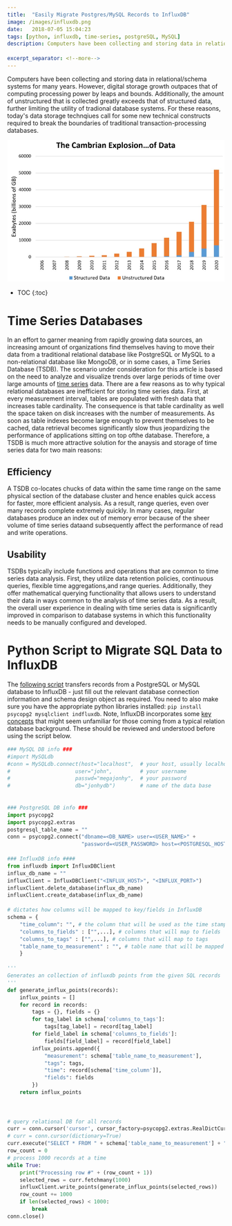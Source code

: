 ```yaml
--- 
title:  "Easily Migrate Postgres/MySQL Records to InfluxDB"
image: /images/influxdb.png
date:   2018-07-05 15:04:23
tags: [python, influxdb, time-series, postgreSQL, MySQL]
description: Computers have been collecting and storing data in relational/schema systems for many years. However, digital storage growth outpaces that of computing processing power by leaps and bounds. Additionally, the amount of unstructured that is collected greatly exceeds that of structured data, further limiting the utility of tradional database systems. For these reasons, today's data storage technqiues call for some new technical constructs required to break the boundaries of traditional transaction-processing databases.

excerpt_separator: <!--more-->
---
```

Computers have been collecting and storing data in relational/schema systems for many years. However, digital storage growth outpaces that of computing processing power by leaps and bounds. Additionally, the amount of unstructured that is collected greatly exceeds that of structured data, further limiting the utility of tradional database systems. For these reasons, today's data storage technqiues call for some new technical constructs required to break the boundaries of traditional transaction-processing databases.
<!--more-->

<img src="/images/data-explosion.jpg" alt="drawing" width="600px"/>

* TOC
{:toc}

# Time Series Databases
In an effort to garner meaning from rapidly growing data sources, an increasing amount of organizations find themselves having to move their data from a traditional relational database like PostgreSQL or MySQL to a non-relational database like MongoDB, or in some cases, a Time Series Database (TSDB). The scenario under consideration for this article is based on the need to analyze and visualize trends over large periods of time over large amounts of [time series](https://en.wikipedia.org/wiki/Time_series#Panel_data) data. There are a few reasons as to why typical relational databases are inefficient for storing time series data. First, at every measurement interval, tables are populated with fresh data that increases table cardinality. The consequence is that table cardinality as well the space taken on disk increases with the number of measurements. As soon as table indexes become large enough to prevent themselves to be cached, data retrieval becomes significantly slow thus jeopardizing the performance of applications sitting on top ofthe database. Therefore, a TSDB is much more attractive solution for the anaysis and storage of time series data for two main reasons:

## Efficiency

A TSDB co-locates chucks of data within the same time range on the same physical section of the database cluster and hence enables quick access for faster, more efficient analysis. As a result, range queries, even over many records complete extremely quickly.  In many cases, regular databases produce an index out of memory error because of the sheer volume of time series dataand subsequently affect the performance of read and write operations.

## Usability

TSDBs typically include functions and operations that are common to time series data analysis. First, they utilize data retention policies, continuous queries, flexible time aggregations,and range queries.  Additionally, they offer mathematical querying functionality that allows users to understand their data in ways common to the analysis of time series data. As a result, the overall user experience in dealing with time series data is significantly improved in comparison to database systems in which this functionality needs to be manually configured and developed.

# Python Script to Migrate SQL Data to InfluxDB

The [following script](https://gist.github.com/Zir0-93/b7d2cf47ae54e53100357e0cebae4a57) transfers records from a PostgreSQL or MySQL database to InfluxDB - just fill out the relevant database connection information and schema design object as required. You need to also make sure you have the appropriate python libraries installed: `pip install psycopg2 mysqlclient indfluxdb`. Note, InfluxDB incorporates some [key concepts](https://docs.influxdata.com/influxdb/v1.5/concepts/key_concepts/) that might seem unfamiliar for those coming from a typical relation database background. These should be reviewed and understood before using the script below. 

```python
### MySQL DB info ###
#import MySQLdb
#conn = MySQLdb.connect(host="localhost",  # your host, usually localhost
#                     user="john",         # your username
#                     passwd="megajonhy",  # your password
#                     db="jonhydb")        # name of the data base


### PostgreSQL DB info ###
import psycopg2
import psycopg2.extras
postgresql_table_name = ""
conn = psycopg2.connect("dbname=<DB_NAME> user=<USER_NAME>" +
                        "password=<USER_PASSWORD> host=<POSTGRESQL_HOST>")

### InfluxDB info ####
from influxdb import InfluxDBClient
influx_db_name = ""
influxClient = InfluxDBClient("<INFLUX_HOST>", "<INFLUX_PORT>")
influxClient.delete_database(influx_db_name)
influxClient.create_database(influx_db_name)

# dictates how columns will be mapped to key/fields in InfluxDB
schema = {
    "time_column": "", # the column that will be used as the time stamp in influx
    "columns_to_fields" : ["",...], # columns that will map to fields 
    "columns_to_tags" : ["",...], # columns that will map to tags
    "table_name_to_measurement" : "", # table name that will be mapped to measurement
    }

'''
Generates an collection of influxdb points from the given SQL records
'''
def generate_influx_points(records):
    influx_points = []
    for record in records:
        tags = {}, fields = {}
        for tag_label in schema['columns_to_tags']:
            tags[tag_label] = record[tag_label]
        for field_label in schema['columns_to_fields']:
            fields[field_label] = record[field_label]
        influx_points.append({
            "measurement": schema['table_name_to_measurement'],
            "tags": tags,
            "time": record[schema['time_column']],
            "fields": fields
        })
    return influx_points



# query relational DB for all records
curr = conn.cursor('cursor', cursor_factory=psycopg2.extras.RealDictCursor)
# curr = conn.cursor(dictionary=True)
curr.execute("SELECT * FROM " + schema['table_name_to_measurement'] + "ORDER BY " + schema['column_to_time'] + " DESC;")
row_count = 0
# process 1000 records at a time
while True:
    print("Processing row #" + (row_count + 1))
    selected_rows = curr.fetchmany(1000)
    influxClient.write_points(generate_influx_points(selected_rows))
    row_count += 1000
    if len(selected_rows) < 1000:
        break
conn.close()
```
